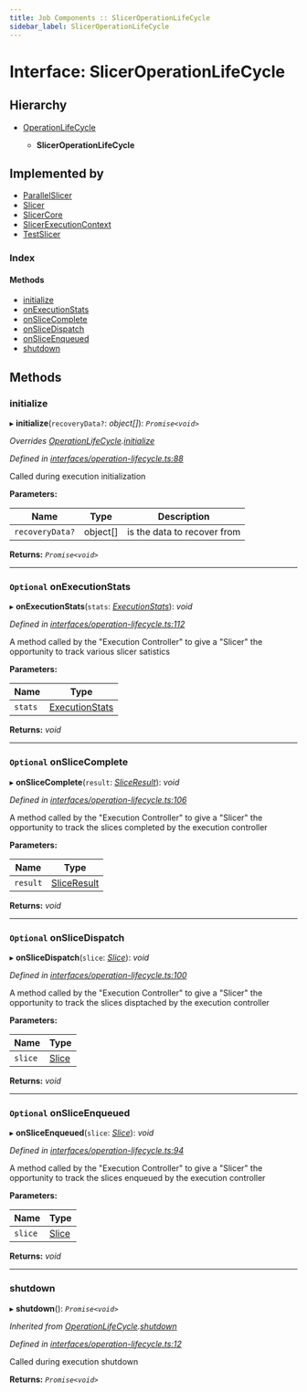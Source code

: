 ```yaml
---
title: Job Components :: SlicerOperationLifeCycle
sidebar_label: SlicerOperationLifeCycle
---
```


# Interface: SlicerOperationLifeCycle

## Hierarchy

* [OperationLifeCycle](operationlifecycle.md)

  * **SlicerOperationLifeCycle**

## Implemented by

* [ParallelSlicer](../classes/parallelslicer.md)
* [Slicer](../classes/slicer.md)
* [SlicerCore](../classes/slicercore.md)
* [SlicerExecutionContext](../classes/slicerexecutioncontext.md)
* [TestSlicer](../classes/testslicer.md)

### Index

#### Methods

* [initialize](sliceroperationlifecycle.md#initialize)
* [onExecutionStats](sliceroperationlifecycle.md#optional-onexecutionstats)
* [onSliceComplete](sliceroperationlifecycle.md#optional-onslicecomplete)
* [onSliceDispatch](sliceroperationlifecycle.md#optional-onslicedispatch)
* [onSliceEnqueued](sliceroperationlifecycle.md#optional-onsliceenqueued)
* [shutdown](sliceroperationlifecycle.md#shutdown)

## Methods

###  initialize

▸ **initialize**(`recoveryData?`: *object[]*): *`Promise<void>`*

*Overrides [OperationLifeCycle](operationlifecycle.md).[initialize](operationlifecycle.md#initialize)*

*Defined in [interfaces/operation-lifecycle.ts:88](https://github.com/terascope/teraslice/blob/7cdb60b1/packages/job-components/src/interfaces/operation-lifecycle.ts#L88)*

Called during execution initialization

**Parameters:**

Name | Type | Description |
------ | ------ | ------ |
`recoveryData?` | object[] | is the data to recover from  |

**Returns:** *`Promise<void>`*

___

### `Optional` onExecutionStats

▸ **onExecutionStats**(`stats`: *[ExecutionStats](executionstats.md)*): *void*

*Defined in [interfaces/operation-lifecycle.ts:112](https://github.com/terascope/teraslice/blob/7cdb60b1/packages/job-components/src/interfaces/operation-lifecycle.ts#L112)*

A method called by the "Execution Controller" to give a "Slicer"
the opportunity to track various slicer satistics

**Parameters:**

Name | Type |
------ | ------ |
`stats` | [ExecutionStats](executionstats.md) |

**Returns:** *void*

___

### `Optional` onSliceComplete

▸ **onSliceComplete**(`result`: *[SliceResult](sliceresult.md)*): *void*

*Defined in [interfaces/operation-lifecycle.ts:106](https://github.com/terascope/teraslice/blob/7cdb60b1/packages/job-components/src/interfaces/operation-lifecycle.ts#L106)*

A method called by the "Execution Controller" to give a "Slicer"
the opportunity to track the slices completed by the execution controller

**Parameters:**

Name | Type |
------ | ------ |
`result` | [SliceResult](sliceresult.md) |

**Returns:** *void*

___

### `Optional` onSliceDispatch

▸ **onSliceDispatch**(`slice`: *[Slice](slice.md)*): *void*

*Defined in [interfaces/operation-lifecycle.ts:100](https://github.com/terascope/teraslice/blob/7cdb60b1/packages/job-components/src/interfaces/operation-lifecycle.ts#L100)*

A method called by the "Execution Controller" to give a "Slicer"
the opportunity to track the slices disptached by the execution controller

**Parameters:**

Name | Type |
------ | ------ |
`slice` | [Slice](slice.md) |

**Returns:** *void*

___

### `Optional` onSliceEnqueued

▸ **onSliceEnqueued**(`slice`: *[Slice](slice.md)*): *void*

*Defined in [interfaces/operation-lifecycle.ts:94](https://github.com/terascope/teraslice/blob/7cdb60b1/packages/job-components/src/interfaces/operation-lifecycle.ts#L94)*

A method called by the "Execution Controller" to give a "Slicer"
the opportunity to track the slices enqueued by the execution controller

**Parameters:**

Name | Type |
------ | ------ |
`slice` | [Slice](slice.md) |

**Returns:** *void*

___

###  shutdown

▸ **shutdown**(): *`Promise<void>`*

*Inherited from [OperationLifeCycle](operationlifecycle.md).[shutdown](operationlifecycle.md#shutdown)*

*Defined in [interfaces/operation-lifecycle.ts:12](https://github.com/terascope/teraslice/blob/7cdb60b1/packages/job-components/src/interfaces/operation-lifecycle.ts#L12)*

Called during execution shutdown

**Returns:** *`Promise<void>`*
